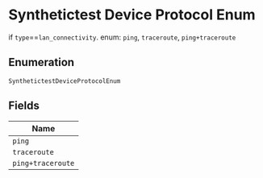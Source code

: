 
# Synthetictest Device Protocol Enum

if `type`==`lan_connectivity`. enum: `ping`, `traceroute`, `ping+traceroute`

## Enumeration

`SynthetictestDeviceProtocolEnum`

## Fields

| Name |
|  --- |
| `ping` |
| `traceroute` |
| `ping+traceroute` |

